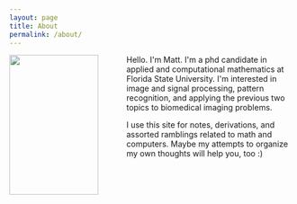 ```yaml
---
layout: page
title: About
permalink: /about/
---
```


<img src="{{ site.baseurl }}/images/me.jpg" width="158px" height="249px" style="float:left; padding-right: 50px;" /> Hello. I'm Matt. I'm a phd candidate in applied and computational mathematics at Florida State University. I'm interested in image and signal processing, pattern recognition, and applying the previous two topics to biomedical imaging problems.

I use this site for notes, derivations, and assorted ramblings related to math and computers. Maybe my attempts to organize my own thoughts will help you, too :)

